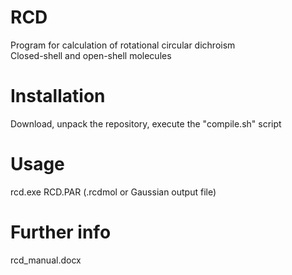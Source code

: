 # RCD
Program for calculation of rotational circular dichroism  
Closed-shell and open-shell molecules
# Installation
Download, unpack the repository, execute the "compile.sh" script
# Usage
rcd.exe RCD.PAR (.rcdmol or Gaussian output file) 
# Further info
rcd_manual.docx

